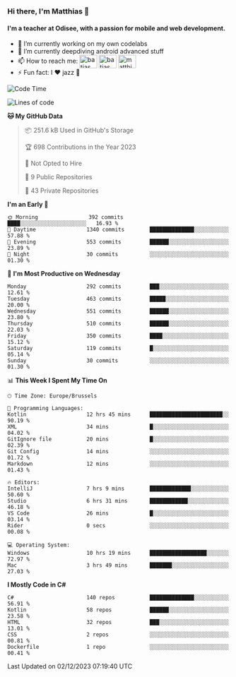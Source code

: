 ### Hi there, I'm Matthias 👋

#### I'm a teacher at Odisee, with a passion for mobile and web development.

- 🔭 I’m currently working on my own codelabs
- 🌱 I’m currently deepdiving android advanced stuff
- 📫 How to reach me: <a href="https://dev.to/batjas" target="_blank"><img align="center" src="https://raw.githubusercontent.com/rahuldkjain/github-profile-readme-generator/master/src/images/icons/Social/devto.svg" alt="batjas" height="30" width="40" /></a>
<a href="https://twitter.com/batjas" target="_blank"><img align="center" src="https://raw.githubusercontent.com/rahuldkjain/github-profile-readme-generator/master/src/images/icons/Social/twitter.svg" alt="batjas" height="30" width="40" /></a>
<a href="https://linkedin.com/in/matthiasdruwé" target="_blank"><img align="center" src="https://raw.githubusercontent.com/rahuldkjain/github-profile-readme-generator/master/src/images/icons/Social/linked-in-alt.svg" alt="matthiasdruwé" height="30" width="40" /></a>
- ⚡ Fun fact: I ❤ jazz 🎷


<!--START_SECTION:waka-->
![Code Time](http://img.shields.io/badge/Code%20Time-908%20hrs%201%20min-blue)

![Lines of code](https://img.shields.io/badge/From%20Hello%20World%20I%27ve%20Written-2.5%20million%20lines%20of%20code-blue)

**🐱 My GitHub Data** 

> 📦 251.6 kB Used in GitHub's Storage 
 > 
> 🏆 698 Contributions in the Year 2023
 > 
> 🚫 Not Opted to Hire
 > 
> 📜 9 Public Repositories 
 > 
> 🔑 43 Private Repositories 
 > 
**I'm an Early 🐤** 

```text
🌞 Morning                392 commits         ████░░░░░░░░░░░░░░░░░░░░░   16.93 % 
🌆 Daytime                1340 commits        ██████████████░░░░░░░░░░░   57.88 % 
🌃 Evening                553 commits         ██████░░░░░░░░░░░░░░░░░░░   23.89 % 
🌙 Night                  30 commits          ░░░░░░░░░░░░░░░░░░░░░░░░░   01.30 % 
```
📅 **I'm Most Productive on Wednesday** 

```text
Monday                   292 commits         ███░░░░░░░░░░░░░░░░░░░░░░   12.61 % 
Tuesday                  463 commits         █████░░░░░░░░░░░░░░░░░░░░   20.00 % 
Wednesday                551 commits         ██████░░░░░░░░░░░░░░░░░░░   23.80 % 
Thursday                 510 commits         ██████░░░░░░░░░░░░░░░░░░░   22.03 % 
Friday                   350 commits         ████░░░░░░░░░░░░░░░░░░░░░   15.12 % 
Saturday                 119 commits         █░░░░░░░░░░░░░░░░░░░░░░░░   05.14 % 
Sunday                   30 commits          ░░░░░░░░░░░░░░░░░░░░░░░░░   01.30 % 
```


📊 **This Week I Spent My Time On** 

```text
🕑︎ Time Zone: Europe/Brussels

💬 Programming Languages: 
Kotlin                   12 hrs 45 mins      ███████████████████████░░   90.19 % 
XML                      34 mins             █░░░░░░░░░░░░░░░░░░░░░░░░   04.02 % 
GitIgnore file           20 mins             █░░░░░░░░░░░░░░░░░░░░░░░░   02.39 % 
Git Config               14 mins             ░░░░░░░░░░░░░░░░░░░░░░░░░   01.72 % 
Markdown                 12 mins             ░░░░░░░░░░░░░░░░░░░░░░░░░   01.43 % 

🔥 Editors: 
IntelliJ                 7 hrs 9 mins        █████████████░░░░░░░░░░░░   50.60 % 
Studio                   6 hrs 31 mins       ████████████░░░░░░░░░░░░░   46.18 % 
VS Code                  26 mins             █░░░░░░░░░░░░░░░░░░░░░░░░   03.14 % 
Rider                    0 secs              ░░░░░░░░░░░░░░░░░░░░░░░░░   00.08 % 

💻 Operating System: 
Windows                  10 hrs 19 mins      ██████████████████░░░░░░░   72.97 % 
Mac                      3 hrs 49 mins       ███████░░░░░░░░░░░░░░░░░░   27.03 % 
```

**I Mostly Code in C#** 

```text
C#                       140 repos           ██████████████░░░░░░░░░░░   56.91 % 
Kotlin                   58 repos            ██████░░░░░░░░░░░░░░░░░░░   23.58 % 
HTML                     32 repos            ███░░░░░░░░░░░░░░░░░░░░░░   13.01 % 
CSS                      2 repos             ░░░░░░░░░░░░░░░░░░░░░░░░░   00.81 % 
Dockerfile               1 repo              ░░░░░░░░░░░░░░░░░░░░░░░░░   00.41 % 
```




 Last Updated on 02/12/2023 07:19:40 UTC
<!--END_SECTION:waka-->
